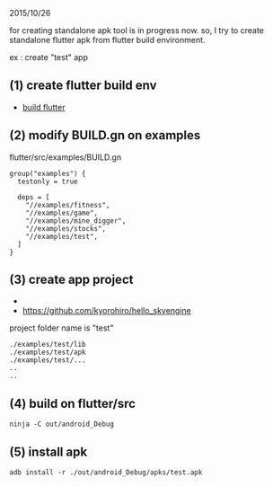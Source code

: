 2015/10/26

for creating standalone apk tool is in progress now. 
so, I try to create standalone flutter apk from flutter build environment.


ex : create "test" app

## (1) create flutter build env
  * [build flutter](build_flutter/README.md)

## (2) modify BUILD.gn on examples
flutter/src/examples/BUILD.gn
```
group("examples") {
  testonly = true

  deps = [
    "//examples/fitness",
    "//examples/game",
    "//examples/mine_digger",
    "//examples/stocks",
    "//examples/test",
  ]
}
```

## (3) create app project

* 
* https://github.com/kyorohiro/hello_skyengine

project folder name is "test"
```
./examples/test/lib
./examples/test/apk
./examples/test/...
..
..
```

## (4) build on flutter/src
```
ninja -C out/android_Debug
```

## (5) install apk
```
adb install -r ./out/android_Debug/apks/test.apk 

```
